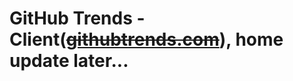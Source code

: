 # GitHub Trends - Client([~~githubtrends.com~~](https://www.githubtrends.com)), home update later...